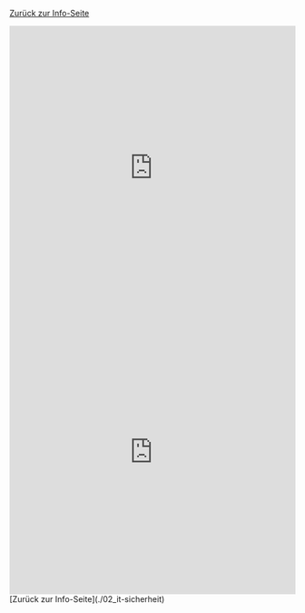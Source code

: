 [Zurück zur Info-Seite](./02_it-sicherheit)
<iframe src="https://learningapps.org/watch?v=pou7h9mi525" style="border:0px;width:100%;height:500px" allowfullscreen="true" webkitallowfullscreen="true" mozallowfullscreen="true"></iframe>

<iframe src="https://learningapps.org/watch?v=pg7eiu84525" style="border:0px;width:100%;height:500px" allowfullscreen="true" webkitallowfullscreen="true" mozallowfullscreen="true"></iframe>
[Zurück zur Info-Seite](./02_it-sicherheit)

